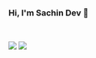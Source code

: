 ### Hi, I'm Sachin Dev 👋
<br/>

![](https://komarev.com/ghpvc/?username=heysachin)
![](https://hit.yhype.me/github/profile?user_id=20176458)
<!--
**heysachin/heysachin** is a ✨ _special_ ✨ repository because its `README.md` (this file) appears on your GitHub profile.

Here are some ideas to get you started:

- 🔭 I’m currently working on ...
- 🌱 I’m currently learning ...
- 👯 I’m looking to collaborate on ...
- 🤔 I’m looking for help with ...
- 💬 Ask me about ...
- 📫 How to reach me: ...
- 😄 Pronouns: ...
- ⚡ Fun fact: ...
-->
